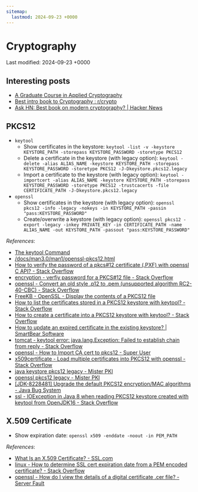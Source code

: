 ```yaml
---
sitemap:
  lastmod: 2024-09-23 +0000
---
```


# Cryptography

Last modified: 2024-09-23 +0000

## Interesting posts

- [A Graduate Course in Applied Cryptography](http://toc.cryptobook.us/)
- [Best intro book to Cryptography : r/crypto](https://www.reddit.com/r/crypto/comments/287y7j/best_intro_book_to_cryptography/)
- [Ask HN: Best book on modern cryptography? \| Hacker News](https://news.ycombinator.com/item?id=31533041)

## PKCS12

- `keytool`
  - Show certificates in the keystore: `keytool -list -v -keystore KEYSTORE_PATH -storepass KEYSTORE_PASSWORD -storetype PKCS12`
  - Delete a certificate in the keystore (with legacy option): `keytool -delete -alias ALIAS_NAME -keystore KEYSTORE_PATH -storepass KEYSTORE_PASSWORD -storetype PKCS12 -J-Dkeystore.pkcs12.legacy`
  - Import a certificate to the keystore (with legacy option): `keytool -importcert -alias ALIAS_NAME -keystore KEYSTORE_PATH -storepass KEYSTORE_PASSWORD -storetype PKCS12 -trustcacerts -file CERTIFICATE_PATH -J-Dkeystore.pkcs12.legacy`
- `openssl`
  - Show certificates in the keystore (with legacy option): `openssl pkcs12 -info -legacy -nokeys -in KEYSTORE_PATH -passin "pass:KEYSTORE_PASSWORD"`
  - Create/overwrite a keystore (with legacy option): `openssl pkcs12 -export -legacy -inkey PRIVATE_KEY -in CERTIFICATE_PATH -name ALIAS_NAME -out KEYSTORE_PATH -passout "pass:KEYSTORE_PASSWORD"`

*References*:

- [The keytool Command](https://docs.oracle.com/en/java/javase/17/docs/specs/man/keytool.html)
- [/docs/man3.0/man1/openssl-pkcs12.html](https://www.openssl.org/docs/man3.0/man1/openssl-pkcs12.html)
- [How to verify the password of a pkcs#12 certificate (.PXF) with openssl C API? - Stack Overflow](https://stackoverflow.com/questions/4678730/how-to-verify-the-password-of-a-pkcs12-certificate-pxf-with-openssl-c-api)
- [encryption - verfiy password for a PKCS#12 file - Stack Overflow](https://stackoverflow.com/questions/70857676/verfiy-password-for-a-pkcs12-file)
- [openssl - Convert an old style .p12 to .pem (unsupported algorithm RC2-40-CBC) - Stack Overflow](https://stackoverflow.com/questions/72859711/convert-an-old-style-p12-to-pem-unsupported-algorithm-rc2-40-cbc)
- [FreeKB - OpenSSL - Display the contents of a PKCS12 file](https://www.freekb.net/Article?id=2460)
- [How to list the certificates stored in a PKCS12 keystore with keytool? - Stack Overflow](https://stackoverflow.com/questions/14375235/how-to-list-the-certificates-stored-in-a-pkcs12-keystore-with-keytool)
- [How to create a certificate into a PKCS12 keystore with keytool? - Stack Overflow](https://stackoverflow.com/questions/14375185/how-to-create-a-certificate-into-a-pkcs12-keystore-with-keytool)
- [How to update an expired certificate in the existing keystore? \| SmartBear Software](https://support.smartbear.com/collaborator/faq/how-to-update-an-expired-certificate-in-the-existi/)
- [tomcat - keytool error: java.lang.Exception: Failed to establish chain from reply - Stack Overflow](https://stackoverflow.com/questions/23611688/keytool-error-java-lang-exception-failed-to-establish-chain-from-reply)
- [openssl - How to Import CA cert to pkcs12 - Super User](https://superuser.com/questions/433236/how-to-import-ca-cert-to-pkcs12)
- [x509certificate - Load multiple certificates into PKCS12 with openssl - Stack Overflow](https://stackoverflow.com/questions/19704950/load-multiple-certificates-into-pkcs12-with-openssl)
- [java keystore pkcs12 legacy - Mister PKI](https://www.misterpki.com/java-keystore-pkcs12-legacy/)
- [openssl pkcs12 legacy - Mister PKI](https://www.misterpki.com/openssl-pkcs12-legacy/)
- [\[JDK-8228481\] Upgrade the default PKCS12 encryption/MAC algorithms - Java Bug System](https://bugs.openjdk.org/browse/JDK-8228481)
- [ssl - IOException in Java 8 when reading PKCS12 keystore created with keytool from OpenJDK16 - Stack Overflow](https://stackoverflow.com/questions/67766268/ioexception-in-java-8-when-reading-pkcs12-keystore-created-with-keytool-from-ope)

## X.509 Certificate

- Show expiration date: `openssl x509 -enddate -noout -in PEM_PATH`

*References*:

- [What Is an X.509 Certificate? - SSL.com](https://www.ssl.com/faqs/what-is-an-x-509-certificate/)
- [linux - How to determine SSL cert expiration date from a PEM encoded certificate? - Stack Overflow](https://stackoverflow.com/questions/21297853/how-to-determine-ssl-cert-expiration-date-from-a-pem-encoded-certificate)
- [openssl - How do I view the details of a digital certificate .cer file? - Server Fault](https://serverfault.com/questions/215606/how-do-i-view-the-details-of-a-digital-certificate-cer-file)
